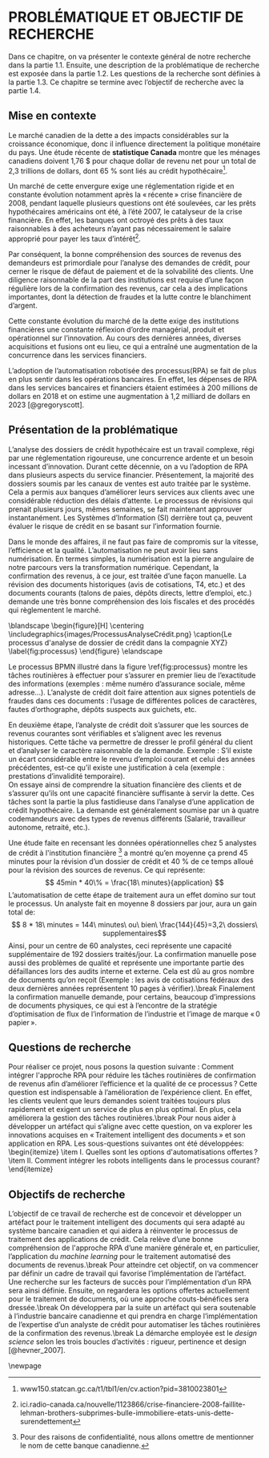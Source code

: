 # PROBLÉMATIQUE ET OBJECTIF DE RECHERCHE

Dans ce chapitre, on va présenter le contexte général de notre recherche dans la partie 1.1. Ensuite, une description de la problématique de recherche est exposée dans la partie 1.2. Les questions de la recherche sont définies à la partie 1.3. Ce chapitre se termine avec l’objectif de recherche avec la partie 1.4.

## Mise en contexte

Le marché canadien de la dette a des impacts considérables sur la croissance économique, donc il influence directement la politique monétaire du pays. Une étude récente de **statistique Canada** montre que les ménages canadiens doivent 1,76 $ pour chaque dollar de revenu net pour un total de 2,3 trillions de dollars, dont 65 % sont liés au crédit hypothécaire[^petite_note_1].

Un marché de cette envergure exige une réglementation rigide et en constante évolution notamment après la « récente » crise financière de 2008, pendant laquelle plusieurs questions ont été soulevées, car les prêts hypothécaires américains ont été, à l’été 2007, le catalyseur de la crise financière. En effet, les banques ont octroyé des prêts à des taux raisonnables à des acheteurs n’ayant pas nécessairement le salaire approprié pour payer les taux d’intérêt[^petite_note_2].

Par conséquent, la bonne compréhension des sources de revenus des demandeurs est primordiale pour l’analyse des demandes de crédit, pour cerner le risque de défaut de paiement et de la solvabilité des clients. Une diligence raisonnable de la part des institutions est requise d’une façon régulière lors de la confirmation des revenus, car cela a des implications importantes, dont la détection de fraudes et la lutte contre le blanchiment d’argent.

Cette constante évolution du marché de la dette exige des institutions financières une constante réflexion d’ordre managérial, produit et opérationnel sur l’innovation. Au cours des dernières années, diverses acquisitions et fusions ont eu lieu, ce qui a entraîné une augmentation de la concurrence dans les services financiers.

L’adoption de l’automatisation robotisée des processus(RPA) se fait de plus en plus sentir dans les opérations bancaires. En effet, les dépenses de RPA dans les services bancaires et financiers étaient estimées à 200 millions de dollars en 2018 et on estime une augmentation à 1,2 milliard de dollars en 2023 [@gregoryscott].

[^petite_note_1]:www150.statcan.gc.ca/t1/tbl1/en/cv.action?pid=3810023801
[^petite_note_2]:ici.radio-canada.ca/nouvelle/1123866/crise-financiere-2008-faillite-lehman-brothers-subprimes-bulle-immobiliere-etats-unis-dette-surendettement

## Présentation de la problématique

L’analyse des dossiers de crédit hypothécaire est un travail complexe, régi par une réglementation rigoureuse, une concurrence ardente et un besoin incessant d’innovation.
Durant cette décennie, on a vu l’adoption de RPA dans plusieurs aspects du service financier. Présentement, la majorité des dossiers soumis par les canaux de ventes est auto traitée par le système. Cela a permis aux banques d’améliorer leurs services aux clients avec une considérable réduction des délais d’attente. Le processus de révisions qui prenait plusieurs jours, mêmes semaines, se fait maintenant approuver instantanément. Les Systèmes d’Information (SI) derrière tout ça, peuvent évaluer le risque de crédit en se basant sur l’information fournie.

Dans le monde des affaires, il ne faut pas faire de compromis sur la vitesse, l’efficience et la qualité. L’automatisation ne peut avoir lieu sans numérisation. En termes simples, la numérisation est la pierre angulaire de notre parcours vers la transformation numérique.
Cependant, la confirmation des revenus, à ce jour, est traitée d’une façon manuelle. La révision des documents historiques (avis de cotisations, T4, etc.) et des documents courants (talons de paies, dépôts directs, lettre d’emploi, etc.) demande une très bonne compréhension des lois fiscales et des procédés qui règlementent le marché.

\blandscape
\begin{figure}[H]
  \centering
  \includegraphics{images/ProcessusAnalyseCrédit.png}
 \caption{Le processus d'analyse de dossier de crédit dans la compagnie XYZ}
 \label{fig:processus}
\end{figure}
\elandscape

Le processus BPMN illustré dans la figure \ref{fig:processus} montre les tâches routinières à effectuer pour s’assurer en premier lieu de l’exactitude des informations (exemples : même numéro d’assurance sociale, même adresse...). L’analyste de crédit doit faire attention aux signes potentiels de fraudes dans ces documents : l’usage de différentes polices de caractères, fautes d’orthographe, dépôts suspects aux guichets, etc.

En deuxième étape, l’analyste de crédit doit s’assurer que les sources de revenus courantes sont vérifiables et s’alignent avec les revenus historiques. Cette tâche va permettre de dresser le profil général du client et d’analyser le caractère raisonnable de la demande. Exemple : S’il existe un écart considérable entre le revenu d’emploi courant et celui des années précédentes, est-ce qu’il existe une justification à cela (exemple : prestations d’invalidité temporaire).  
On essaye ainsi de comprendre la situation financière des clients et de s’assurer qu’ils ont une capacité financière suffisante à servir la dette.
Ces tâches sont la partie la plus fastidieuse dans l’analyse d’une application de crédit hypothécaire. La demande est généralement soumise par un à quatre codemandeurs avec des types de revenus différents (Salarié, travailleur autonome, retraité, etc.).

Une étude faite en recensant les données opérationnelles chez 5 analystes de crédit à l'institution financière [^petite_note_3] a montré qu’en moyenne ça prend 45 minutes pour la révision d’un dossier de crédit et 40 % de ce temps alloué pour la révision des sources de revenus. Ce qui représente:
$$ 45min * 40\% =  \frac{18\ minutes}{application} $$
L’automatisation de cette étape de traitement aura un effet domino sur tout le processus. Un analyste fait en moyenne 8 dossiers par jour, aura un gain total de: 
$$ 8 * 18\ minutes = 144\ minutes\ ou\ bien\ \frac{144}{45}=3,2\ dossiers\ supplementaires$$
Ainsi, pour un centre de 60 analystes, ceci représente une capacité supplémentaire de 192 dossiers traités/jour. 
La confirmation manuelle pose aussi des problèmes de qualité et représente une importante partie des défaillances lors des audits interne et externe. Cela est dû au gros nombre de documents qu’on reçoit (Exemple : les avis de cotisations fédéraux des deux dernières années représentent 10 pages à vérifier).\break
Finalement la confirmation manuelle demande, pour certains, beaucoup d’impressions de documents physiques, ce qui est à l’encontre de la stratégie d’optimisation de flux de l’information de l’industrie et l’image de marque « 0 papier ».

## Questions de recherche

Pour réaliser ce projet, nous posons la question suivante : 
Comment intégrer l'approche RPA pour réduire les tâches routinières de confirmation de revenus afin d’améliorer l’efficience et la qualité de ce processus ? 
Cette question est indispensable à l’amélioration de l’expérience client. En effet, les clients veulent que leurs demandes soient traitées toujours plus rapidement et exigent un service de plus en plus optimal. En plus, cela améliorera la gestion des tâches routinières.\break
Pour nous aider à développer un artéfact qui s’aligne avec cette question, on va explorer les innovations acquises en « Traitement intelligent des documents » et son application en RPA. Les sous-questions suivantes ont été développées:
\begin{itemize}
\item I. Quelles sont les options d'automatisations offertes ? 
\item II. Comment intégrer les robots intelligents dans le processus courant?
\end{itemize}
[^petite_note_3]:Pour des raisons de confidentialité, nous allons omettre de mentionner le nom de cette banque canadienne.

## Objectifs de recherche

L’objectif de ce travail de recherche est de concevoir et développer un artéfact pour le traitement intelligent des documents qui sera adapté au système bancaire canadien et qui aidera à réinventer le processus de traitement des applications de crédit.
Cela relève d’une bonne compréhension de l'approche RPA d’une manière générale et, en particulier, l’application du *machine learning* pour le traitement automatisé des documents de revenus.\break
Pour atteindre cet objectif, on va commencer par définir un cadre de travail qui favorise l’implémentation de l’artéfact. Une recherche sur les facteurs de succès pour l’implémentation d’un RPA sera ainsi définie. Ensuite, on regardera les options offertes actuellement pour le traitement de documents, où une approche couts-bénéfices sera dressée.\break
On développera par la suite un artéfact qui sera soutenable à l’industrie bancaire canadienne et qui prendra en charge l’implémentation de l’expertise d’un analyste de crédit pour automatiser les tâches routinières de la confirmation des revenus.\break
La démarche employée est le *design science* selon les trois boucles d’activités : rigueur, pertinence et design [@hevner_2007].

\newpage